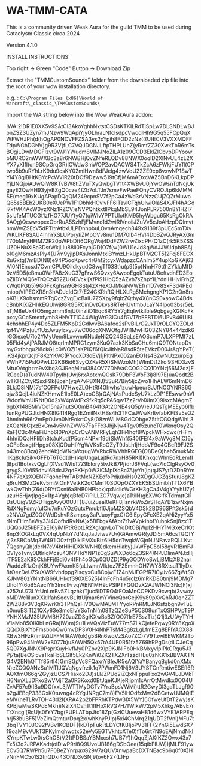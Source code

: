 # WA-TMM-CATA
This is a community driven Weak Aura for the guild TMM to be used during Cataclysm Classic circa 2024

Version 4.1.0


INSTALL INSTRUCTIONS:

Top right -> Green "Code" Button -> Download Zip

Extract the "TMMCustomSounds" folder from the downloaded zip file into the root of your wow installation directory.

e.g. : `C:\Program Files (x86)\World of Warcraft\_classic_\TMMCustomSounds\`


Import the WA string below into the Wow WeakAura addon:

!WA:2!DR1E0XX5v9SAtCI3AkoYghhNxtstCSDsKTKILRdTjSpLw7DLSNDLwBJbnZSZ3UZyn7mJNzw9WqApiYjyOLhraLNfcIsdpcVwoqlHh9G5q55FCpQqXWFWHJPh(d(hOgAP0NCVFFZSA3vs2oYpih8FOD2zNz(((U)ECV3VXXMQFFTdpWGhDGNV)g9R3V(fLC7VQJDGNJLftpTHPLUhZ(yRmfZZ30XwkTbR6mTsBOgiLDwMDGFlzvt9WJ1YWudm8VIMJNoZlLA1z09CCD3EklZlCbvpDPYoowbMURO2mWWXBc3a8r6NWBHjQvZNfeRLQDv88NWX0oqlD2XlNvUL4zL2XYX7yXIfl(qn9SCpGrqGR)lCWdw3mWOP2avDACWS4TkZcA6zFWkjFUYfl(CPtwo5b9uRYhLrK9du9csKY02miHwn8dFJelg4zwVoU22ZE9cp8vxwNP1SwTYl4Y8glBHtKBYcPcWViR20tDOf9Dzww519tCf)MAmADxcVAZ5BnD6KLkpDPYjLlNQjoiAUwQlW8KTvBW8tiZVuTXyQwbgTV1t4XWBvU0jYwOWsnTdNcjUkgayE2QwHH93yjvBZgQ0cze4(Zb7oLTJn7smvFwPaeFQhyCVROJtp6kMMMSE(meg19xKUgAPapDQgQM249cpnSV7f2pCa4zWd3rVNzzCUjZQZrMuwoQ65s5BEb2UKB0eXUePW1F1DbhkHCvlvFF6iTavlCTqhUIwiOlaS4XJFI4hAGdl7xfVK4AcW0yzXNz1RZCV)sNVPQhtkxtllPkgMbSL94JonPLR7500n8YlHZI75sIJfeMTUCGt1zfHO77JUYtyQ7(qiWlvYPPTUlotKM95hyWbgu65KsRgOkRA5AOg)QcwwopexObrRuA5SzhFjFMvno1d2wiRlVnoiiJZuVv5cJoAHzpDQlmvtnmWwZSEcV5dPTltrAtbxULPDnhpbuLOvnAmqech849x9139f3pUEcSmTXvWKLlKF8SAU4IhhYxSLUPprykZMpOVv8nu1DM70Ib4HVl4DbBZvQJRyAXGmT70bMnyHFlM72R20pWPbDft6QRgWaj4DdFZW2rwZixcPH(Q1zC(rk5K5ZSSUZ0HNuXl8a3DsrWkjLIu88ii0FcyhjGD(O7f(w(0WU1eJd8qWdJJWJdpb8EAjo10gM6mzAsPly4(U7m9yjlpDXsJonnMtxiBYmzLHkUpBTM2CT5(2Fcj8FECXRuGxtg)7mBD(N8)e94P5ooKpwc4rGhf2tcyxWdapzcCAnlm5Y4upKoGKAj63A10N1EncsxI7CvmCPU9OiIdkyudC8wgTf033t)u(p9(5p)NmH79t(hZYkluMfD0zV5D5(eBmu0WrFA8zXuC37gFrwS6Qvxy6AwooEgqkTutuU8eftvdnED3EopZliDYMQ6eTrQCz452ZUGDVckljXfPiS1HbQ5zAZvh7sZhpYILYdnIHHjviFrh(ZkWq0PGb5)9G0FxKghsn9GH8Stj4zXHeXGJMkaNVWEf(mD7v8SxF3d4PEdmioptVIPEGXRSn3hADJcIdGt7(E24GKRhRQjHLXLRg5MehgngKP1C2nQn8rsoKBLX9ohsmmRTqQczZvgE)cBaiU7ZSXpy9fqlzZQthy4X8nCS0xaowC4BdscBnbKlXIZHI)kEQUlwj8GRG5RCinDv(Qkvs8RTeHUvtmbJLaYN4Ipo03bsr5eLhTjM8eUx4(O5mgzrnm8njU0inzIiD1Eqc8RY5Y7gEqIwtklIbIe9qbgsgXGlKcFkpxcyGCcSmexfymh8HNVTTlC44WigWrG3lCu4fGV17bEFBTDi6UPvB46Ui8I4chshhEP4y4De5ZLFM5KpD2GdlwvBA6afoo2sPvBILrG2JxT9rOLCYQZOLdtpf4V4Pz(uLf1UzJwuyIcxyu7wC06dqXNWOfgJWi1MwHG03ZNY84x44zdk6rGGiexeU7lo2YMyUem9Lxvwm6NcdeNi2Q24G8qLsEAOScmP7JLXPPMf7zL05Fkf4yAjPARJMO8tqrlmMPRC1zym3KuQ7azk3KbSaCHu6m)Q9TONtapDvmyGxfohgu2l8ckGLc0WOZi1sKPIQf6fQicJltNaR8sdR5teEVkzD00JrAgYPeT(lKS4jkprQcjtF8KzYKVC(PYcoXD3oEVj1jPltNPx002anEO1(s4S2wNUzzurpEgVWhP7i5PsIQPwLD2K66id6SvyQZKeR5X)SNWzoMh)WImDt1Zkol93HD3zvSMtuOAtgbzm9vXbq3GJReqMlruI384OV77DNVaCCOG2CQ1DYNzj56M2dz)ERCeeD(aTudNW40TpyIh(Uwj6rxAotxmQCsK79DbF3WoF3i)8I97E)uaQodt2BwTKHZCtyRSsxF9k(8psh(yqA7vPBXNJ)5SuR7Biy5ljcZwo1HhALW6mNmD6SLkjO8lNM)7sfCQFPoU7HweZLGHtRf4Ghwhs1zuwHpeurSJJfNOGYNRS6Gojw3QcjL4iuNZKHmwE1lbE0LA)eoGB)rQAjNAsPudcSyU7kLzDP1EEsww9nVlWdonWmUIRNtD0d2xW4pWdFx9fkRq5cPA6qw1Zz2rVNXlmX)9isxcMAgmZ6gbX148BMrVCo15na7hutSO0mB464fGAt2ONE4sQ5pV)eJJQsTgMEEyo6lfb1unRgPUGJtdHNX8lGTl4Rgq1EZmilNxtHBs4h3TFCaJWwKrltvfabKFtSv5sQZ3hmlmh66r2mFpOJvn0NrEokrtCy8(08znWLM8GdCObgeZ5tltCGQdgWlhL3zXOzNbC(xzBxCm4v5MhZVW67FaFFc3JhjNjw4Tgv0f5zuncT0WknqOsy2QRaF)C3c4tAaFiUhb6l0PnXpOrOvANMRFyLqh3Fi4hgf8WpckWHxdwc(rHFm4hh(iDQaHFIiDh8tc)uKud(P5cm4NPxr19d)SkWhf(540(FEf4x9aWVg8MiC)6yoGFb8sxg(fHpgx08XjQDuHI)YgWVKsRoOZyT9JsLh1jHebVF9o4GBcR9FJ2Sp43mo8Bza)2ehdAb)oWNqWx(ugWVRbcRWVhhRGFG(O8DeO)heh5mukMxlIKq8cIuSikvGFFbT6T6d(dH)i4pUhgaLajtRd7nxH85RK1)KhxqcWhnEdRLemfI(Bpd1BotxsvQgLf(XVsu1WIsT7Z9bIory5tvJkB7Pj(drJ6FVqL(wc7IqClgRsyOv0grygSJ0Vi55dhvI6BdcJ2qdFKHp0W3iCMplXo8c7A)yYh(ip)qJS7ytD2DhRYm4NF7eXzXOEN7FqohcPmTABtMxNZKEdfoPdju)kiHs02XDgQJGZqSfurJ8gKZq6ruH3MZGeKv5mi9IOnFVetkK2qCMmT0SDQpOZXYEK5BSUmibhTT)X6YBwkQwThh(Z6d(0RYfOsni6a8NB0HPbox)qxNclicWGrKH3gCa4V4gYYyhU7y1uzuH5Hjw)lpg8x1fp4Vgb)qBfeD7iPiLLZG7Vqwje)aTtilN)gbXWGifKTdrm(tGl1DsUUigV9ZRDTigzAvyO0UJT)8JuiZueaI0eKF8jIsnrkWoZirSHqAYB1zwNxjmRdXNgFdmy(uIClu7nRuYOzGutxPmubfl6JjpMZSQbV4DSk2BD96SPft3sk5)ds2NVu7gdZ0Q0WdDshvRSzmpsy3aPJuoyFgxC)C6iEpyGFcXE2qANi2yyYx5rNmFHm8eWy33I4OofhdRvNtA)x5BFbgxAfAbt7t1vAVpkIhbfYubnkSnj8zx1TUQQpJ25kBFZaE16yiMIPtRGptLR2XgIqpvLoTYqDltOBjWpI2HHY1MGxeCrIOt8np3(OGlxLq0VX4qUpNbY7dNtqJaJviwv7Uv)GiAmwGR(yJDi5mA6csTGQfYyj3sSBCbMq3W491lO0zfr)DIkIEMXuBiz6lH5dnTwqkWGjnNJNFavaRQLLKvt7QgsnyQb(derN7cV4btHlHiDXKWNHI))dkemHiaby)JkWFpC5oI58gvR1BmFJOVIyoTvny0BtlriqMcsu43NVTkiYNP1zCgSuWXDo6qZ3SR4)NPJDlimANJxHjrTF5E2aK9SCkhFFj(Bdi0v4fFh4oGCp0QUZD(P9gGODYroSwLjBMlzXB2narWaddzR1zOnjK6UYwFAxmK5(aLlwmnVIk(oz7F25mnhOH7WY8RXtsuT1IyDx8tOezDeU7SuXW9fvhdppg2IsqyxCu8CpjwE1Z4nMJFGPfR7lCyJv667gWtS0KJNV80zYNntNB66UHkqf390XE525(4InFcFh4u5rclz6mRKD80tmj9MDMg7UhofY(6oB5AecIYh3lmdIFrvqWBN1MH9cPSIPTFGQDvX2AJW)NCl3Nc)F)xju252uU73LYtUnLmBv5ZLqzhk)Tjuc5iDTRO4tFOaMnCOPKDv9cwqb(3vwoyoMDWc1ilunXXklIfahSqdvBL1tfUjmar6mYVineQbrGejK9y89pXvQhRJ0qhZZT2WZ88v3V3qKRwrKh3TPhQaFlV0QwMAEMTYyoRPnRMLJN6sfzbgn9vTuLn0muBSiT)Z1QXy83e3moElvYSoTnN(n08TzQZeSuP5CS08unTxQSHPVpT9PYNHXMzM35UVMBH720zaZDSglKXwBsBZfOO7l1rE7BszTiz)Q1j3zU(AyTYHV1aMo85OIKlbLnGRa)lW)m)9u1LeVQaVizEuW77mS7LkCjefePqwy0RY8XgoXQQoXBjXYbFmsbobQw6mvDP3V0H4NhPTsM43g8zLgLfmEZg8EFlYAOX88XBw3HFzR(im9ZiUFFMfRAW(ok)g5BRn6wqVzSAo7ZC)7V9Tzwl6EWKM2Tp96pPw94NrAW2xB077b)uSAWN5Qx57tA4UF0R51fz5Z69hRPgDs(dLCJeCq5Q07XgJNNX9PsprXuyHvfMy0PZov2Xlp9KJNlFb0HkBMxyvlpIPkCRqu5J3Pj7ta)BeOSi5vsTkaFbSLGlf5Ek2KnWi0ZK2TXZXrTzzdHLu0zhKK1xBBVAKTNG4V2ENhQTTf85rtl4)GmSGpVc8FQaxnYBIeJK5eAQIYaYBanyqBgkd0nXMxN)eZCQQANzSu1MTlJQVqNgvfrzik1q7PWmFD1Nj6V3UYSTCnRmtiwESEfl6RAQXfmO66grZGy)zUCS7Hiaxo2DJ)sLlJZPUq2iZQxNFppuFxo2wGV4LJDVkTH6NmXLJDFxo2wVMjT2a0R3Koxd0BtJqeKJKjeRjipm1cArrOtMwdkx0O04UZvAF57c9(IBu9DOfxxL3jWTTMyDGTv7YraBpsVWMi)ttR2GwyDl3gaTLJgR)0p2gJEBqP338GxK0tuvng4cRYgJNRgC7m8)FV5lHOdfxMw2dBCetwUJMQIEeMV(neTLRvTOH43d2l(XRA42p2bFPRhKTPdw3IX5WY)6OfweUfDtT2wy)sKKPBjwMwSKPoEMkh)iNzIX4OvhTt1fIHpXRVG7H7fWIkW72pM5Xhkg7ABvE7rTrXncgi(RqUjs0fYY7bg(FUPLATbpJto18Zp(GzlCUuevaH81d6wxVYE1ARPEqhrj53buBF5)VeZimQtmturDpq2x(whKnyPJlp)5xi4ChMrq21qUDT2fVni)MFu7t3bqTVY10JC92fVBv1KCBDF((kDTpFukTtLDYCtKBIjoPV31FF(2YnGl5EwdSX719oaM9vVUkT3PKylmqhwdtx52eVy5EGTVkhtcXTe0)fTo6rt7N9qEAjNmdNkIKYnpKTwLw0(sChO8)V21tPDBSaYBMxcsh7UB7Y)hQqqZjAK(KZ2Owx43x7Tx5)3q2JRPAKadt(oiDlwP9ri8Q9UvoUB186gDSbOee(15qibFIUW))jMLF91ywECv5Q7RWPh5u7F0BeZYnrpaxG29V7aQUVXnwpaBcDXTNEac9b6q0f0X)HvNnFMC5o1S2tnQDxi43OND3vSNj9(ov6F27(L)Fp













